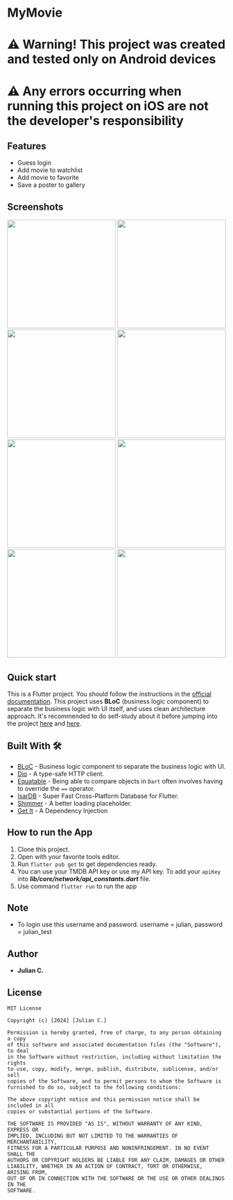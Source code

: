# MyMovie

# ⚠️ Warning! This project was created and tested only on Android devices
# ⚠️ Any errors occurring when running this project on iOS are not the developer's responsibility

## Features
*  Guess login
*  Add movie to watchlist
*  Add movie to favorite
*  Save a poster to gallery

## Screenshots
<p>
  <img src="https://github.com/jc-wu1/my_movies/blob/master/screenshot/android1.png" width="250" />
  <img src="https://github.com/jc-wu1/my_movies/blob/master/screenshot/android2.png" width="250" />
  <img src="https://github.com/jc-wu1/my_movies/blob/master/screenshot/android3.png" width="250" />
  <img src="https://github.com/jc-wu1/my_movies/blob/master/screenshot/android4.png" width="250" />
  <img src="https://github.com/jc-wu1/my_movies/blob/master/screenshot/android5.png" width="250" />
  <img src="https://github.com/jc-wu1/my_movies/blob/master/screenshot/android6.png" width="250" />
  <img src="https://github.com/jc-wu1/my_movies/blob/master/screenshot/android7.png" width="250" />
  <img src="https://github.com/jc-wu1/my_movies/blob/master/screenshot/android8.png" width="250" />
</p>

## Quick start
This is a Flutter project. You should follow the instructions in the [official documentation](https://flutter.io/docs/get-started/install).
This project uses **BLoC** (business logic component) to separate the business logic with UI itself, and uses clean architecture approach.
It's recommended to do self-study about it before jumping into the project [here](https://bloclibrary.dev/) and [here](https://blog.cleancoder.com/uncle-bob/2012/08/13/the-clean-architecture.html).


## Built With 🛠
* [BLoC](https://bloclibrary.dev/) - Business logic component to separate the business logic with UI.
* [Dio](https://github.com/flutterchina/dio/) - A type-safe HTTP client.
* [Equatable](https://pub.dev/packages/equatable) - Being able to compare objects in `Dart` often involves having to override the `==` operator.
* [IsarDB](https://isar.dev/) - Super Fast Cross-Platform Database for Flutter.
* [Shimmer](https://pub.dev/packages/shimmer) - A better loading placeholder.
* [Get It](https://pub.dev/packages/get_it) - A Dependency Injection


## How to run the App
1. Clone this project.
2. Open with your favorite tools editor.
3. Run `flutter pub get` to get dependencies ready.
4. You can use your TMDB API key or use my API key. To add your `apiKey` into ***lib/core/network/api_constants.dart*** file.
5. Use command `flutter run` to run the app

## Note
* To login use this username and password. username = julian, password = julian_test

## Author

* **Julian C.**

## License

```
MIT License

Copyright (c) [2024] [Julian C.]

Permission is hereby granted, free of charge, to any person obtaining a copy
of this software and associated documentation files (the "Software"), to deal
in the Software without restriction, including without limitation the rights
to use, copy, modify, merge, publish, distribute, sublicense, and/or sell
copies of the Software, and to permit persons to whom the Software is
furnished to do so, subject to the following conditions:

The above copyright notice and this permission notice shall be included in all
copies or substantial portions of the Software.

THE SOFTWARE IS PROVIDED "AS IS", WITHOUT WARRANTY OF ANY KIND, EXPRESS OR
IMPLIED, INCLUDING BUT NOT LIMITED TO THE WARRANTIES OF MERCHANTABILITY,
FITNESS FOR A PARTICULAR PURPOSE AND NONINFRINGEMENT. IN NO EVENT SHALL THE
AUTHORS OR COPYRIGHT HOLDERS BE LIABLE FOR ANY CLAIM, DAMAGES OR OTHER
LIABILITY, WHETHER IN AN ACTION OF CONTRACT, TORT OR OTHERWISE, ARISING FROM,
OUT OF OR IN CONNECTION WITH THE SOFTWARE OR THE USE OR OTHER DEALINGS IN THE
SOFTWARE.
```
